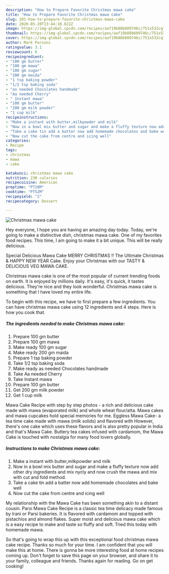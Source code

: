 ```yaml
---
description: "How to Prepare Favorite Christmas mawa cake"
title: "How to Prepare Favorite Christmas mawa cake"
slug: 201-how-to-prepare-favorite-christmas-mawa-cake
date: 2020-05-20T13:44:10.622Z
image: https://img-global.cpcdn.com/recipes/aaf19b88b609746c/751x532cq70/christmas-mawa-cake-recipe-main-photo.jpg
thumbnail: https://img-global.cpcdn.com/recipes/aaf19b88b609746c/751x532cq70/christmas-mawa-cake-recipe-main-photo.jpg
cover: https://img-global.cpcdn.com/recipes/aaf19b88b609746c/751x532cq70/christmas-mawa-cake-recipe-main-photo.jpg
author: Mark Parsons
ratingvalue: 3.1
reviewcount: 6
recipeingredient:
- "100 gm butter"
- "100 gm mawa"
- "100 gm sugar"
- "200 gm maida"
- "1 tsp baking powder"
- "1/2 tsp baking soda"
- "as needed Chocolates handmade"
- "Aa needed Cherry"
- " Instant mawa"
- "100 gm butter"
- "200 gm milk powder"
- "1 cup milk"
recipeinstructions:
- "Make a instant with butter,milkpowder and milk"
- "Now in a bowl mix butter and sugar and make a fluffy texture now add other dry ingredients and mix nycly and now crush the mawa and mix with cut and fold method."
- "Take a cake tin add a batter now add homemade chocolates and bake well"
- "Now cut the cake from centre and icing well"
categories:
- Recipe
tags:
- christmas
- mawa
- cake

katakunci: christmas mawa cake 
nutrition: 230 calories
recipecuisine: American
preptime: "PT20M"
cooktime: "PT52M"
recipeyield: "2"
recipecategory: Dessert

---
```



![Christmas mawa cake](https://img-global.cpcdn.com/recipes/aaf19b88b609746c/751x532cq70/christmas-mawa-cake-recipe-main-photo.jpg)

Hey everyone, I hope you are having an amazing day today. Today, we're going to make a distinctive dish, christmas mawa cake. One of my favorites food recipes. This time, I am going to make it a bit unique. This will be really delicious.

Special Delicious Mawa Cake MERRY CHRISTMAS !! The Ultimate Christmas &amp; HAPPY NEW YEAR Cake. Enjoy your Christmas with our TASTY &amp; DELICIOUS VEG MAWA CAKE.

Christmas mawa cake is one of the most popular of current trending foods on earth. It is enjoyed by millions daily. It's easy, it's quick, it tastes delicious. They're nice and they look wonderful. Christmas mawa cake is something that I have loved my entire life.


To begin with this recipe, we have to first prepare a few ingredients. You can have christmas mawa cake using 12 ingredients and 4 steps. Here is how you cook that.

<!--inarticleads1-->

##### The ingredients needed to make Christmas mawa cake:

1. Prepare 100 gm butter
1. Prepare 100 gm mawa
1. Make ready 100 gm sugar
1. Make ready 200 gm maida
1. Prepare 1 tsp baking powder
1. Take 1/2 tsp baking soda
1. Make ready as needed Chocolates handmade
1. Take Aa needed Cherry
1. Take  Instant mawa
1. Prepare 100 gm butter
1. Get 200 gm milk powder
1. Get 1 cup milk


Mawa Cake Recipe with step by step photos - a rich and delicious cake made with mawa (evaporated milk) and whole wheat flour/atta. Mawa cakes and mawa cupcakes hold special memories for me. Eggless Mawa Cake- a tea time cake made with mawa (milk solids) and flavored with However, there&#39;s one cake which uses these flavors and is also pretty popular in India and that&#39;s Mawa Cake. Buttery tea cakes infused with cardamom, the Mawa Cake is touched with nostalgia for many food lovers globally. 

<!--inarticleads2-->

##### Instructions to make Christmas mawa cake:

1. Make a instant with butter,milkpowder and milk
1. Now in a bowl mix butter and sugar and make a fluffy texture now add other dry ingredients and mix nycly and now crush the mawa and mix with cut and fold method.
1. Take a cake tin add a batter now add homemade chocolates and bake well
1. Now cut the cake from centre and icing well


My relationship with the Mawa Cake has been something akin to a distant cousin. Parsi Mawa Cake Recipe is a classic tea time delicacy made famous by Irani or Parsi bakeries. It is flavored with cardamom and topped with pistachios and almond flakes. Super moist and delicious mawa cake which is a easy recipe to make and taste so fluffy and soft. Tried this today with homemade mawa. 

So that's going to wrap this up with this exceptional food christmas mawa cake recipe. Thanks so much for your time. I am confident that you will make this at home. There is gonna be more interesting food at home recipes coming up. Don't forget to save this page on your browser, and share it to your family, colleague and friends. Thanks again for reading. Go on get cooking!
